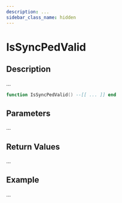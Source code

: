```yaml
---
description: ...
sidebar_class_name: hidden
---
```


# IsSyncPedValid

## Description

...

```lua
function IsSyncPedValid() --[[ ... ]] end
```

## Parameters

...

## Return Values

...

## Example

...

